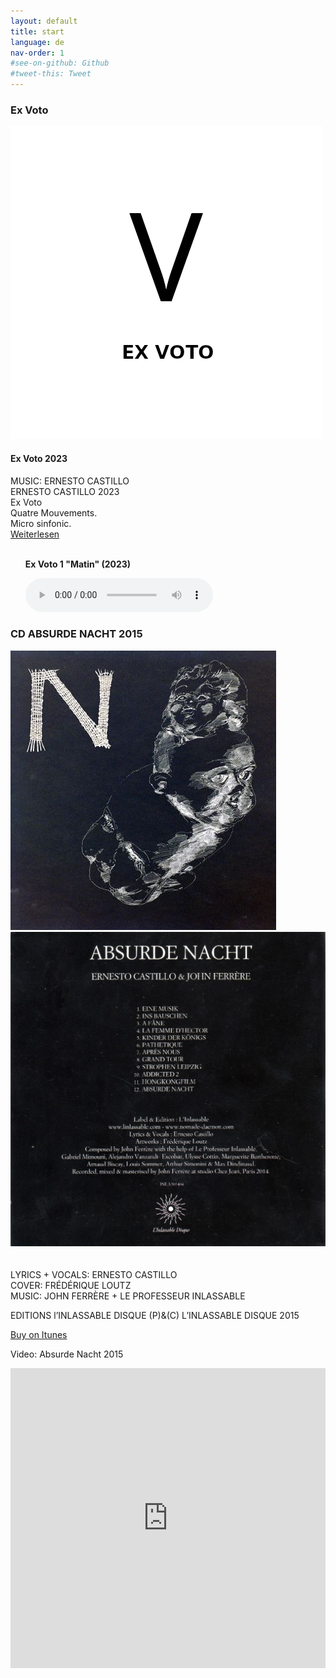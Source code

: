 ```yaml
---
layout: default
title: start
language: de
nav-order: 1
#see-on-github: Github
#tweet-this: Tweet
---
```

### Ex Voto  
<a href="/ex-voto" title="Ex Voto"><img src="/images/Ex-Voto.jpg" alt="Ex Voto cover" class="img-left"></a>
<br />
#### Ex Voto 2023  
MUSIC: ERNESTO CASTILLO  
ERNESTO CASTILLO 2023  
Ex Voto  
Quatre Mouvements.  
Micro sinfonic.  
[Weiterlesen](/ex-voto)  
<br style="clear:both" />
<ul><b>Ex Voto 1 "Matin" (2023)</b> </ul> 
<ul><audio controls controlsList="nodownload">
<source src="https://docs.google.com/uc?export=open&id=1XLQKCtOdk8PH2RodwvTgnXUvH1APl4cE" type="audio/mpeg">
Your browser does not support the audio element.
</audio></ul>
  
### CD ABSURDE NACHT 2015
  

<a rel="lightbox" data-lightbox="example-1" href="/images/absurde-nacht-cover-web.jpg" title="absurde nacht cover"><img src="/images/absurde-nacht-cover-web.jpg" alt="absurde nacht cover" class="img-left2"></a>
<a rel="lightbox" data-lightbox="example-1" href="/images/absurde-nacht-cover-back-web.jpg" title="absurde nacht cover"><img src="/images/absurde-nacht-cover-back-web.jpg" alt="absurde nacht cover" class="img-right2"></a>  
<br style="clear:both" />
<br style="clear:both" />
LYRICS + VOCALS: ERNESTO CASTILLO  
COVER: FRÉDÉRIQUE LOUTZ  
MUSIC: JOHN FERRÈRE + LE PROFESSEUR INLASSABLE  
  
EDITIONS l’INLASSABLE DISQUE (P)&(C) L’INLASSABLE DISQUE 2015  
  
<a href="https://itunes.apple.com/de/album/absurde-nacht/id1081093062" target="_blank" rel="noopener noreferrer">Buy on Itunes</a>
 
Video: Absurde Nacht  2015
  
<iframe width="100%" height="480" src="https://www.youtube.com/embed/9AtioloFQyI?rel=0" frameborder="0" allowfullscreen></iframe>  
  


  
